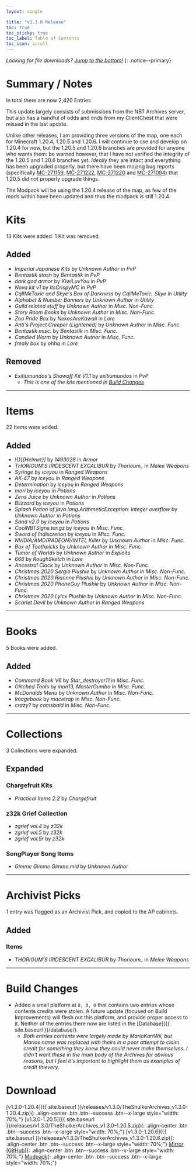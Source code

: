 ```yaml
---
layout: single

title: "v1.3.0 Release"
toc: true
toc_sticky: true
toc_label: Table of Contents
toc_icon: scroll
---
```


*Looking for file downloads? [Jump to the bottom!](#download)*
{: .notice--primary}

# Summary / Notes
In total there are now 2,420 Entries

This update largely consists of submissions from the NBT Archives server, but also has a handful of odds and ends from my ClientChest that were missed in the last update.

Unlike other releases, I am providing three versions of the map, one each for Minecraft 1.20.4, 1.20.5 and 1.20.6. I will continue to use and develop on 1.20.4 for now, but the 1.20.5 and 1.20.6 branches are provided for anyone who wants them: be warned however, that I have not verified the integrity of the 1.20.5 and 1.20.6 branches yet. *Ideally* they are intact and everything has been upgraded properly, but there have been mojang bug reports (specifically [MC-271159](https://bugs.mojang.com/browse/MC-271159), [MC-271222](https://bugs.mojang.com/browse/MC-271222), [MC-271220](https://bugs.mojang.com/browse/MC-271220) and [MC-271094](https://bugs.mojang.com/browse/MC-271094)) that 1.20.5 did *not* properly upgrade things.

The Modpack will be using the 1.20.4 release of the map, as few of the mods within have been updated and thus the modpack is still 1.20.4.

# Kits
13 Kits were added. 1 Kit was removed.

## Added
- _Imperial Japanese Kits_ by _Unknown Author_ in _PvP_
- _Bentastik stash_ by _Bentastik_ in _PvP_
- _dark god armor_ by _KiwiLuvYou_ in _PvP_
- _Nova kit v1_ by _ItsCrispyMC_ in _PvP_
- _CqllMeToxic and Skye's Box of Darkness_ by _CqllMeToxic, Skye_ in _Utility_
- _Alphabet & Number Banners_ by _Unknown Author_ in _Utility_
- _Guild related stuff_ by _Unknown Author_ in _Misc. Non-Func._
- _Story Room Books_ by _Unknown Author_ in _Misc. Non-Func._
- _Zoo Pride Box_ by _NekosAreKawaii_ in _Lore_
- _Anti's Project Creeper (Lightened)_ by _Unknown Author_ in _Misc. Func._
- _Bentastik misc._ by _Bentastik_ in _Misc. Func._
- _Candied Worm_ by _Unknown Author_ in _Misc. Func._
- _frealy box_ by _ohhq_ in _Lore_

## Removed
- _Exitiumundos's Showoff Kit V1.1_ by _exitiumundos_ in _PvP_
  - _This is one of the kits mentioned in [Build Changes](#build-changes)_

***

# Items
22 Items were added.

## Added
- _!{}[{Helmet}]_ by _1493028_ in _Armor_
- _THORIOUM'S IRIDESCENT EXCALIBUR_ by _Thorioum\__ in _Melee Weapons_
- _Syringe_ by _iceyou_ in _Ranged Weapons_
- _AK-47_ by _iceyou_ in _Ranged Weapons_
- _Determination_ by _iceyou_ in _Ranged Weapons_
- _mori_ by _iceyou_ in _Potions_
- _Zens Juice_ by _Unknown Author_ in _Potions_
- _Blizzard_ by _iceyou_ in _Potions_
- _Splash Potion of java.lang.ArithmeticException: integer overflow_ by _Unknown Author_ in _Potions_
- _Sand v2.0_ by _iceyou_ in _Potions_
- _CoolNBTSigns.tar.gz_ by _iceyou_ in _Misc. Func._
- _Sword of Indiscretion_ by _iceyou_ in _Misc. Func._
- _NVIDIA/AMD(RADEON)/INTEL Killer_ by _Unknown Author_ in _Misc. Func._
- _Box of Toothpicks_ by _Unknown Author_ in _Misc. Func._
- _Tumor of Worlds_ by _Unknown Author_ in _Exploits_
- _666_ by _RoughSketch_ in _Lore_
- _Ancestral Clock_ by _Unknown Author_ in _Misc. Non-Func._
- _Christmas 2020 Sergio Plushie_ by _Unknown Author_ in _Misc. Non-Func._
- _Christmas 2020 Riannne Plushie_ by _Unknown Author_ in _Misc. Non-Func._
- _Christmas 2020 PhoneGuy Plushie_ by _Unknown Author_ in _Misc. Non-Func._
- _Christmas 2020 Lyicx Plushie_ by _Unknown Author_ in _Misc. Non-Func._
- _Scarlet Devil_ by _Unknown Author_ in _Ranged Weapons_

***

# Books
5 Books were added.

## Added
- _Command Book V6_ by _Star_destroyer11_ in _Misc. Func._
- _Glitched Tools_ by _inon13, MasterGumbo_ in _Misc. Func._
- _McDonalds Menu_ by _Unknown Author_ in _Misc. Non-Func._
- _Imagebook_ by _macetrap_ in _Misc. Non-Func._
- _crazy?_ by _camsbald_ in _Misc. Non-Func._

***

# Collections
3 Collections were expanded.

## Expanded
### Chargefruit Kits
- _Practical Items 2.2_ by _Chargefruit_

### z32k Grief Collection
- _zgrief vol.4_ by _z32k_
- _zgrief vol.5_ by _z32k_
- _zgrief vol.5r_ by _z32k_

### SongPlayer Song Items
- _Gimme Gimme Gimme.mid_ by _Unknown Author_

***

# Archivist Picks
1 entry was flagged as an Archivist Pick, and copied to the AP cabinets.

## Added

### Items
- _THORIOUM'S IRIDESCENT EXCALIBUR_ by _Thorioum\__ in _Melee Weapons_

***

# Build Changes
- Added a small platform at `0, 0, 0` that contains two entries whose contents credits were stolen. A future update (focused on Build Improvements) will flesh out this platform, and provide proper access to it. Neither of the entries there now are listed in the [Database]({{ site.baseurl }}/database/).
  - _Both entries contents were largely made by MarioKartWii, but Marios name was replaced with theirs in a poor attempt to claim credit for something they knew they could never make themselves. I didn't want these in the main body of the Archives for obvious reasons, but I feel it's important to highlight them as examples of credit thievery._

# Download
[v1.3.0-1.20.4]({{ site.baseurl }}/releases/v1.3.0/TheShulkerArchives_v1.3.0-1.20.4.zip){: .align-center .btn .btn--success .btn--x-large style="width: 70%;"}
[v1.3.0-1.20.5]({{ site.baseurl }}/releases/v1.3.0/TheShulkerArchives_v1.3.0-1.20.5.zip){: .align-center .btn .btn--success .btn--x-large style="width: 70%;"}
[v1.3.0-1.20.6]({{ site.baseurl }}/releases/v1.3.0/TheShulkerArchives_v1.3.0-1.20.6.zip){: .align-center .btn .btn--success .btn--x-large style="width: 70%;"}
[Mirror (GitHub)](https://github.com/KadTheHunter/ShulkerArchives/releases/tag/v1.3.0){: .align-center .btn .btn--success .btn--x-large style="width: 70%;"}
[Modpack](https://modrinth.com/modpack/the-shulker-archives/version/1.3.0){: .align-center .btn .btn--success .btn--x-large style="width: 70%;"}